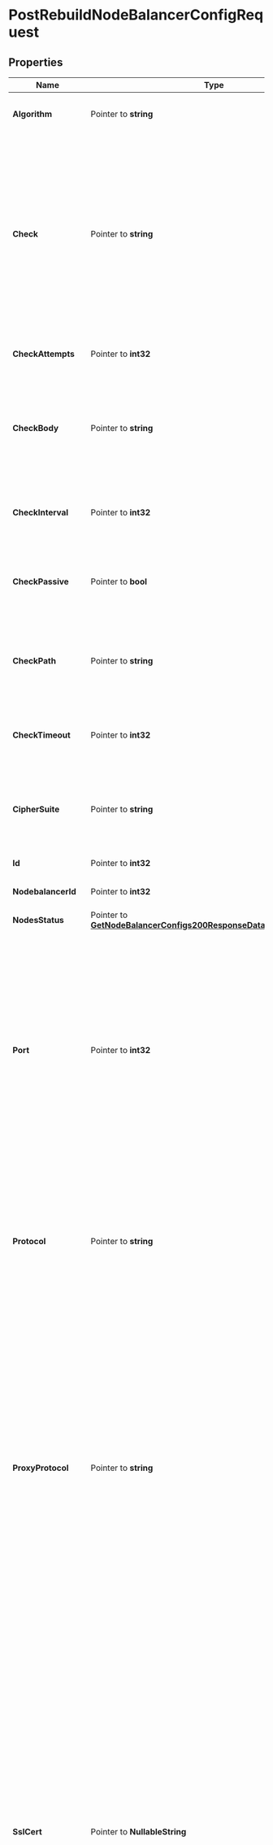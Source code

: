 # PostRebuildNodeBalancerConfigRequest

## Properties

Name | Type | Description | Notes
------------ | ------------- | ------------- | -------------
**Algorithm** | Pointer to **string** | What algorithm this NodeBalancer should use for routing traffic to backends. | [optional] [default to "roundrobin"]
**Check** | Pointer to **string** | The type of check to perform against backends to ensure they are serving requests. This is used to determine if backends are up or down.  - If &#x60;none&#x60; no check is performed. - &#x60;connection&#x60; requires only a connection to the backend to succeed. - &#x60;http&#x60; and &#x60;http_body&#x60; rely on the backend serving HTTP, and that the response returned matches what is expected. | [optional] [default to "none"]
**CheckAttempts** | Pointer to **int32** | How many times to attempt a check before considering a backend to be down. | [optional] [default to 3]
**CheckBody** | Pointer to **string** | This value must be present in the response body of the check in order for it to pass. If this value is not present in the response body of a check request, the backend is considered to be down. | [optional] 
**CheckInterval** | Pointer to **int32** | How often, in seconds, to check that backends are up and serving requests.  Must be greater than &#x60;check_timeout&#x60;. | [optional] [default to 31]
**CheckPassive** | Pointer to **bool** | If true, any response from this backend with a &#x60;5xx&#x60; status code will be enough for it to be considered unhealthy and taken out of rotation. | [optional] [default to true]
**CheckPath** | Pointer to **string** | The URL path to check on each backend. If the backend does not respond to this request it is considered to be down. | [optional] 
**CheckTimeout** | Pointer to **int32** | How long, in seconds, to wait for a check attempt before considering it failed.  Must be less than &#x60;check_interval&#x60;. | [optional] [default to 30]
**CipherSuite** | Pointer to **string** | What ciphers to use for SSL connections served by this NodeBalancer.  - &#x60;legacy&#x60; is considered insecure and should only be used if necessary. | [optional] [default to "recommended"]
**Id** | Pointer to **int32** | This config&#39;s unique ID. | [optional] [readonly] 
**NodebalancerId** | Pointer to **int32** | The ID for the NodeBalancer this config belongs to. | [optional] [readonly] 
**NodesStatus** | Pointer to [**GetNodeBalancerConfigs200ResponseDataInnerNodesStatus**](GetNodeBalancerConfigs200ResponseDataInnerNodesStatus.md) |  | [optional] 
**Port** | Pointer to **int32** | The port this Config is for. These values must be unique across configs on a single NodeBalancer (you can&#39;t have two configs for port 80, for example).  While some ports imply some protocols, no enforcement is done and you may configure your NodeBalancer however is useful to you. For example, while port 443 is generally used for HTTPS, you do not need SSL configured to have a NodeBalancer listening on port 443. | [optional] [default to 80]
**Protocol** | Pointer to **string** | The protocol this port is configured to serve.  - The &#x60;http&#x60; and &#x60;tcp&#x60; protocols do not support &#x60;ssl_cert&#x60; and &#x60;ssl_key&#x60;.  - The &#x60;https&#x60; protocol is mutually required with &#x60;ssl_cert&#x60; and &#x60;ssl_key&#x60;.  Review our guide on [Available Protocols](https://www.linode.com/docs/products/networking/nodebalancers/guides/protocols/) for information on protocol features. | [optional] [default to "http"]
**ProxyProtocol** | Pointer to **string** | ProxyProtocol is a TCP extension that sends initial TCP connection information such as source/destination IPs and ports to backend devices. This information would be lost otherwise. Backend devices must be configured to work with ProxyProtocol if enabled.  - If omitted, or set to &#x60;none&#x60;, the NodeBalancer doesn&#39;t send any auxiliary data over TCP connections. This is the default. - If set to &#x60;v1&#x60;, the human-readable header format (Version 1) is used. Requires &#x60;tcp&#x60; protocol. - If set to &#x60;v2&#x60;, the binary header format (Version 2) is used. Requires &#x60;tcp&#x60; protocol. | [optional] [default to "none"]
**SslCert** | Pointer to **NullableString** |  The PEM-formatted public SSL certificate (or the combined PEM-formatted SSL certificate and Certificate Authority chain) that should be served on this NodeBalancerConfig&#39;s port.  Line breaks must be represented as &#x60;\\n&#x60; in the string for requests (but not when using the Linode CLI).  [Diffie-Hellman Parameters](https://www.linode.com/docs/products/networking/nodebalancers/guides/ssl-termination/#diffie-hellman-parameters) can be included in this value to enable forward secrecy.  The contents of this field will not be shown in any responses that display the NodeBalancerConfig. Instead, &#x60;&lt;REDACTED&gt;&#x60; will be printed where the field appears.  The read-only &#x60;ssl_commonname&#x60; and &#x60;ssl_fingerprint&#x60; fields in a NodeBalancerConfig response are automatically derived from your certificate. Please refer to these fields to verify that the appropriate certificate was assigned to your NodeBalancerConfig. | [optional] 
**SslCommonname** | Pointer to **string** | The read-only common name automatically derived from the SSL certificate assigned to this NodeBalancerConfig. Please refer to this field to verify that the appropriate certificate is assigned to your NodeBalancerConfig. | [optional] [readonly] 
**SslFingerprint** | Pointer to **string** | The read-only SHA1-encoded fingerprint automatically derived from the SSL certificate assigned to this NodeBalancerConfig. Please refer to this field to verify that the appropriate certificate is assigned to your NodeBalancerConfig. | [optional] [readonly] 
**SslKey** | Pointer to **NullableString** | The PEM-formatted private key for the SSL certificate set in the &#x60;ssl_cert&#x60; field.  Line breaks must be represented as &#x60;\\n&#x60; in the string for requests (but not when using the Linode CLI).  The contents of this field will not be shown in any responses that display the NodeBalancerConfig. Instead, &#x60;&lt;REDACTED&gt;&#x60; will be printed where the field appears.  The read-only &#x60;ssl_commonname&#x60; and &#x60;ssl_fingerprint&#x60; fields in a NodeBalancerConfig response are automatically derived from your certificate. Please refer to these fields to verify that the appropriate certificate was assigned to your NodeBalancerConfig. | [optional] 
**Stickiness** | Pointer to **string** | Controls how session stickiness is handled on this port.  - If set to &#x60;none&#x60; connections will always be assigned a backend based on the algorithm configured. - If set to &#x60;table&#x60; sessions from the same remote address will be routed to the same backend. - For HTTP or HTTPS clients, &#x60;http_cookie&#x60; allows sessions to be routed to the same backend based on a cookie set by the NodeBalancer. | [optional] [default to "none"]
**Nodes** | [**[]PostRebuildNodeBalancerConfigRequestAllOfNodesInner**](PostRebuildNodeBalancerConfigRequestAllOfNodesInner.md) | The NodeBalancer Nodes that serve this Config.  Some considerations for Nodes when rebuilding a config:    - Current Nodes excluded from the request body will be deleted from the Config.   - Current Nodes (identified by their Node ID) will be updated.   - New Nodes (included without a Node ID) will be created. | 

## Methods

### NewPostRebuildNodeBalancerConfigRequest

`func NewPostRebuildNodeBalancerConfigRequest(nodes []PostRebuildNodeBalancerConfigRequestAllOfNodesInner, ) *PostRebuildNodeBalancerConfigRequest`

NewPostRebuildNodeBalancerConfigRequest instantiates a new PostRebuildNodeBalancerConfigRequest object
This constructor will assign default values to properties that have it defined,
and makes sure properties required by API are set, but the set of arguments
will change when the set of required properties is changed

### NewPostRebuildNodeBalancerConfigRequestWithDefaults

`func NewPostRebuildNodeBalancerConfigRequestWithDefaults() *PostRebuildNodeBalancerConfigRequest`

NewPostRebuildNodeBalancerConfigRequestWithDefaults instantiates a new PostRebuildNodeBalancerConfigRequest object
This constructor will only assign default values to properties that have it defined,
but it doesn't guarantee that properties required by API are set

### GetAlgorithm

`func (o *PostRebuildNodeBalancerConfigRequest) GetAlgorithm() string`

GetAlgorithm returns the Algorithm field if non-nil, zero value otherwise.

### GetAlgorithmOk

`func (o *PostRebuildNodeBalancerConfigRequest) GetAlgorithmOk() (*string, bool)`

GetAlgorithmOk returns a tuple with the Algorithm field if it's non-nil, zero value otherwise
and a boolean to check if the value has been set.

### SetAlgorithm

`func (o *PostRebuildNodeBalancerConfigRequest) SetAlgorithm(v string)`

SetAlgorithm sets Algorithm field to given value.

### HasAlgorithm

`func (o *PostRebuildNodeBalancerConfigRequest) HasAlgorithm() bool`

HasAlgorithm returns a boolean if a field has been set.

### GetCheck

`func (o *PostRebuildNodeBalancerConfigRequest) GetCheck() string`

GetCheck returns the Check field if non-nil, zero value otherwise.

### GetCheckOk

`func (o *PostRebuildNodeBalancerConfigRequest) GetCheckOk() (*string, bool)`

GetCheckOk returns a tuple with the Check field if it's non-nil, zero value otherwise
and a boolean to check if the value has been set.

### SetCheck

`func (o *PostRebuildNodeBalancerConfigRequest) SetCheck(v string)`

SetCheck sets Check field to given value.

### HasCheck

`func (o *PostRebuildNodeBalancerConfigRequest) HasCheck() bool`

HasCheck returns a boolean if a field has been set.

### GetCheckAttempts

`func (o *PostRebuildNodeBalancerConfigRequest) GetCheckAttempts() int32`

GetCheckAttempts returns the CheckAttempts field if non-nil, zero value otherwise.

### GetCheckAttemptsOk

`func (o *PostRebuildNodeBalancerConfigRequest) GetCheckAttemptsOk() (*int32, bool)`

GetCheckAttemptsOk returns a tuple with the CheckAttempts field if it's non-nil, zero value otherwise
and a boolean to check if the value has been set.

### SetCheckAttempts

`func (o *PostRebuildNodeBalancerConfigRequest) SetCheckAttempts(v int32)`

SetCheckAttempts sets CheckAttempts field to given value.

### HasCheckAttempts

`func (o *PostRebuildNodeBalancerConfigRequest) HasCheckAttempts() bool`

HasCheckAttempts returns a boolean if a field has been set.

### GetCheckBody

`func (o *PostRebuildNodeBalancerConfigRequest) GetCheckBody() string`

GetCheckBody returns the CheckBody field if non-nil, zero value otherwise.

### GetCheckBodyOk

`func (o *PostRebuildNodeBalancerConfigRequest) GetCheckBodyOk() (*string, bool)`

GetCheckBodyOk returns a tuple with the CheckBody field if it's non-nil, zero value otherwise
and a boolean to check if the value has been set.

### SetCheckBody

`func (o *PostRebuildNodeBalancerConfigRequest) SetCheckBody(v string)`

SetCheckBody sets CheckBody field to given value.

### HasCheckBody

`func (o *PostRebuildNodeBalancerConfigRequest) HasCheckBody() bool`

HasCheckBody returns a boolean if a field has been set.

### GetCheckInterval

`func (o *PostRebuildNodeBalancerConfigRequest) GetCheckInterval() int32`

GetCheckInterval returns the CheckInterval field if non-nil, zero value otherwise.

### GetCheckIntervalOk

`func (o *PostRebuildNodeBalancerConfigRequest) GetCheckIntervalOk() (*int32, bool)`

GetCheckIntervalOk returns a tuple with the CheckInterval field if it's non-nil, zero value otherwise
and a boolean to check if the value has been set.

### SetCheckInterval

`func (o *PostRebuildNodeBalancerConfigRequest) SetCheckInterval(v int32)`

SetCheckInterval sets CheckInterval field to given value.

### HasCheckInterval

`func (o *PostRebuildNodeBalancerConfigRequest) HasCheckInterval() bool`

HasCheckInterval returns a boolean if a field has been set.

### GetCheckPassive

`func (o *PostRebuildNodeBalancerConfigRequest) GetCheckPassive() bool`

GetCheckPassive returns the CheckPassive field if non-nil, zero value otherwise.

### GetCheckPassiveOk

`func (o *PostRebuildNodeBalancerConfigRequest) GetCheckPassiveOk() (*bool, bool)`

GetCheckPassiveOk returns a tuple with the CheckPassive field if it's non-nil, zero value otherwise
and a boolean to check if the value has been set.

### SetCheckPassive

`func (o *PostRebuildNodeBalancerConfigRequest) SetCheckPassive(v bool)`

SetCheckPassive sets CheckPassive field to given value.

### HasCheckPassive

`func (o *PostRebuildNodeBalancerConfigRequest) HasCheckPassive() bool`

HasCheckPassive returns a boolean if a field has been set.

### GetCheckPath

`func (o *PostRebuildNodeBalancerConfigRequest) GetCheckPath() string`

GetCheckPath returns the CheckPath field if non-nil, zero value otherwise.

### GetCheckPathOk

`func (o *PostRebuildNodeBalancerConfigRequest) GetCheckPathOk() (*string, bool)`

GetCheckPathOk returns a tuple with the CheckPath field if it's non-nil, zero value otherwise
and a boolean to check if the value has been set.

### SetCheckPath

`func (o *PostRebuildNodeBalancerConfigRequest) SetCheckPath(v string)`

SetCheckPath sets CheckPath field to given value.

### HasCheckPath

`func (o *PostRebuildNodeBalancerConfigRequest) HasCheckPath() bool`

HasCheckPath returns a boolean if a field has been set.

### GetCheckTimeout

`func (o *PostRebuildNodeBalancerConfigRequest) GetCheckTimeout() int32`

GetCheckTimeout returns the CheckTimeout field if non-nil, zero value otherwise.

### GetCheckTimeoutOk

`func (o *PostRebuildNodeBalancerConfigRequest) GetCheckTimeoutOk() (*int32, bool)`

GetCheckTimeoutOk returns a tuple with the CheckTimeout field if it's non-nil, zero value otherwise
and a boolean to check if the value has been set.

### SetCheckTimeout

`func (o *PostRebuildNodeBalancerConfigRequest) SetCheckTimeout(v int32)`

SetCheckTimeout sets CheckTimeout field to given value.

### HasCheckTimeout

`func (o *PostRebuildNodeBalancerConfigRequest) HasCheckTimeout() bool`

HasCheckTimeout returns a boolean if a field has been set.

### GetCipherSuite

`func (o *PostRebuildNodeBalancerConfigRequest) GetCipherSuite() string`

GetCipherSuite returns the CipherSuite field if non-nil, zero value otherwise.

### GetCipherSuiteOk

`func (o *PostRebuildNodeBalancerConfigRequest) GetCipherSuiteOk() (*string, bool)`

GetCipherSuiteOk returns a tuple with the CipherSuite field if it's non-nil, zero value otherwise
and a boolean to check if the value has been set.

### SetCipherSuite

`func (o *PostRebuildNodeBalancerConfigRequest) SetCipherSuite(v string)`

SetCipherSuite sets CipherSuite field to given value.

### HasCipherSuite

`func (o *PostRebuildNodeBalancerConfigRequest) HasCipherSuite() bool`

HasCipherSuite returns a boolean if a field has been set.

### GetId

`func (o *PostRebuildNodeBalancerConfigRequest) GetId() int32`

GetId returns the Id field if non-nil, zero value otherwise.

### GetIdOk

`func (o *PostRebuildNodeBalancerConfigRequest) GetIdOk() (*int32, bool)`

GetIdOk returns a tuple with the Id field if it's non-nil, zero value otherwise
and a boolean to check if the value has been set.

### SetId

`func (o *PostRebuildNodeBalancerConfigRequest) SetId(v int32)`

SetId sets Id field to given value.

### HasId

`func (o *PostRebuildNodeBalancerConfigRequest) HasId() bool`

HasId returns a boolean if a field has been set.

### GetNodebalancerId

`func (o *PostRebuildNodeBalancerConfigRequest) GetNodebalancerId() int32`

GetNodebalancerId returns the NodebalancerId field if non-nil, zero value otherwise.

### GetNodebalancerIdOk

`func (o *PostRebuildNodeBalancerConfigRequest) GetNodebalancerIdOk() (*int32, bool)`

GetNodebalancerIdOk returns a tuple with the NodebalancerId field if it's non-nil, zero value otherwise
and a boolean to check if the value has been set.

### SetNodebalancerId

`func (o *PostRebuildNodeBalancerConfigRequest) SetNodebalancerId(v int32)`

SetNodebalancerId sets NodebalancerId field to given value.

### HasNodebalancerId

`func (o *PostRebuildNodeBalancerConfigRequest) HasNodebalancerId() bool`

HasNodebalancerId returns a boolean if a field has been set.

### GetNodesStatus

`func (o *PostRebuildNodeBalancerConfigRequest) GetNodesStatus() GetNodeBalancerConfigs200ResponseDataInnerNodesStatus`

GetNodesStatus returns the NodesStatus field if non-nil, zero value otherwise.

### GetNodesStatusOk

`func (o *PostRebuildNodeBalancerConfigRequest) GetNodesStatusOk() (*GetNodeBalancerConfigs200ResponseDataInnerNodesStatus, bool)`

GetNodesStatusOk returns a tuple with the NodesStatus field if it's non-nil, zero value otherwise
and a boolean to check if the value has been set.

### SetNodesStatus

`func (o *PostRebuildNodeBalancerConfigRequest) SetNodesStatus(v GetNodeBalancerConfigs200ResponseDataInnerNodesStatus)`

SetNodesStatus sets NodesStatus field to given value.

### HasNodesStatus

`func (o *PostRebuildNodeBalancerConfigRequest) HasNodesStatus() bool`

HasNodesStatus returns a boolean if a field has been set.

### GetPort

`func (o *PostRebuildNodeBalancerConfigRequest) GetPort() int32`

GetPort returns the Port field if non-nil, zero value otherwise.

### GetPortOk

`func (o *PostRebuildNodeBalancerConfigRequest) GetPortOk() (*int32, bool)`

GetPortOk returns a tuple with the Port field if it's non-nil, zero value otherwise
and a boolean to check if the value has been set.

### SetPort

`func (o *PostRebuildNodeBalancerConfigRequest) SetPort(v int32)`

SetPort sets Port field to given value.

### HasPort

`func (o *PostRebuildNodeBalancerConfigRequest) HasPort() bool`

HasPort returns a boolean if a field has been set.

### GetProtocol

`func (o *PostRebuildNodeBalancerConfigRequest) GetProtocol() string`

GetProtocol returns the Protocol field if non-nil, zero value otherwise.

### GetProtocolOk

`func (o *PostRebuildNodeBalancerConfigRequest) GetProtocolOk() (*string, bool)`

GetProtocolOk returns a tuple with the Protocol field if it's non-nil, zero value otherwise
and a boolean to check if the value has been set.

### SetProtocol

`func (o *PostRebuildNodeBalancerConfigRequest) SetProtocol(v string)`

SetProtocol sets Protocol field to given value.

### HasProtocol

`func (o *PostRebuildNodeBalancerConfigRequest) HasProtocol() bool`

HasProtocol returns a boolean if a field has been set.

### GetProxyProtocol

`func (o *PostRebuildNodeBalancerConfigRequest) GetProxyProtocol() string`

GetProxyProtocol returns the ProxyProtocol field if non-nil, zero value otherwise.

### GetProxyProtocolOk

`func (o *PostRebuildNodeBalancerConfigRequest) GetProxyProtocolOk() (*string, bool)`

GetProxyProtocolOk returns a tuple with the ProxyProtocol field if it's non-nil, zero value otherwise
and a boolean to check if the value has been set.

### SetProxyProtocol

`func (o *PostRebuildNodeBalancerConfigRequest) SetProxyProtocol(v string)`

SetProxyProtocol sets ProxyProtocol field to given value.

### HasProxyProtocol

`func (o *PostRebuildNodeBalancerConfigRequest) HasProxyProtocol() bool`

HasProxyProtocol returns a boolean if a field has been set.

### GetSslCert

`func (o *PostRebuildNodeBalancerConfigRequest) GetSslCert() string`

GetSslCert returns the SslCert field if non-nil, zero value otherwise.

### GetSslCertOk

`func (o *PostRebuildNodeBalancerConfigRequest) GetSslCertOk() (*string, bool)`

GetSslCertOk returns a tuple with the SslCert field if it's non-nil, zero value otherwise
and a boolean to check if the value has been set.

### SetSslCert

`func (o *PostRebuildNodeBalancerConfigRequest) SetSslCert(v string)`

SetSslCert sets SslCert field to given value.

### HasSslCert

`func (o *PostRebuildNodeBalancerConfigRequest) HasSslCert() bool`

HasSslCert returns a boolean if a field has been set.

### SetSslCertNil

`func (o *PostRebuildNodeBalancerConfigRequest) SetSslCertNil(b bool)`

 SetSslCertNil sets the value for SslCert to be an explicit nil

### UnsetSslCert
`func (o *PostRebuildNodeBalancerConfigRequest) UnsetSslCert()`

UnsetSslCert ensures that no value is present for SslCert, not even an explicit nil
### GetSslCommonname

`func (o *PostRebuildNodeBalancerConfigRequest) GetSslCommonname() string`

GetSslCommonname returns the SslCommonname field if non-nil, zero value otherwise.

### GetSslCommonnameOk

`func (o *PostRebuildNodeBalancerConfigRequest) GetSslCommonnameOk() (*string, bool)`

GetSslCommonnameOk returns a tuple with the SslCommonname field if it's non-nil, zero value otherwise
and a boolean to check if the value has been set.

### SetSslCommonname

`func (o *PostRebuildNodeBalancerConfigRequest) SetSslCommonname(v string)`

SetSslCommonname sets SslCommonname field to given value.

### HasSslCommonname

`func (o *PostRebuildNodeBalancerConfigRequest) HasSslCommonname() bool`

HasSslCommonname returns a boolean if a field has been set.

### GetSslFingerprint

`func (o *PostRebuildNodeBalancerConfigRequest) GetSslFingerprint() string`

GetSslFingerprint returns the SslFingerprint field if non-nil, zero value otherwise.

### GetSslFingerprintOk

`func (o *PostRebuildNodeBalancerConfigRequest) GetSslFingerprintOk() (*string, bool)`

GetSslFingerprintOk returns a tuple with the SslFingerprint field if it's non-nil, zero value otherwise
and a boolean to check if the value has been set.

### SetSslFingerprint

`func (o *PostRebuildNodeBalancerConfigRequest) SetSslFingerprint(v string)`

SetSslFingerprint sets SslFingerprint field to given value.

### HasSslFingerprint

`func (o *PostRebuildNodeBalancerConfigRequest) HasSslFingerprint() bool`

HasSslFingerprint returns a boolean if a field has been set.

### GetSslKey

`func (o *PostRebuildNodeBalancerConfigRequest) GetSslKey() string`

GetSslKey returns the SslKey field if non-nil, zero value otherwise.

### GetSslKeyOk

`func (o *PostRebuildNodeBalancerConfigRequest) GetSslKeyOk() (*string, bool)`

GetSslKeyOk returns a tuple with the SslKey field if it's non-nil, zero value otherwise
and a boolean to check if the value has been set.

### SetSslKey

`func (o *PostRebuildNodeBalancerConfigRequest) SetSslKey(v string)`

SetSslKey sets SslKey field to given value.

### HasSslKey

`func (o *PostRebuildNodeBalancerConfigRequest) HasSslKey() bool`

HasSslKey returns a boolean if a field has been set.

### SetSslKeyNil

`func (o *PostRebuildNodeBalancerConfigRequest) SetSslKeyNil(b bool)`

 SetSslKeyNil sets the value for SslKey to be an explicit nil

### UnsetSslKey
`func (o *PostRebuildNodeBalancerConfigRequest) UnsetSslKey()`

UnsetSslKey ensures that no value is present for SslKey, not even an explicit nil
### GetStickiness

`func (o *PostRebuildNodeBalancerConfigRequest) GetStickiness() string`

GetStickiness returns the Stickiness field if non-nil, zero value otherwise.

### GetStickinessOk

`func (o *PostRebuildNodeBalancerConfigRequest) GetStickinessOk() (*string, bool)`

GetStickinessOk returns a tuple with the Stickiness field if it's non-nil, zero value otherwise
and a boolean to check if the value has been set.

### SetStickiness

`func (o *PostRebuildNodeBalancerConfigRequest) SetStickiness(v string)`

SetStickiness sets Stickiness field to given value.

### HasStickiness

`func (o *PostRebuildNodeBalancerConfigRequest) HasStickiness() bool`

HasStickiness returns a boolean if a field has been set.

### GetNodes

`func (o *PostRebuildNodeBalancerConfigRequest) GetNodes() []PostRebuildNodeBalancerConfigRequestAllOfNodesInner`

GetNodes returns the Nodes field if non-nil, zero value otherwise.

### GetNodesOk

`func (o *PostRebuildNodeBalancerConfigRequest) GetNodesOk() (*[]PostRebuildNodeBalancerConfigRequestAllOfNodesInner, bool)`

GetNodesOk returns a tuple with the Nodes field if it's non-nil, zero value otherwise
and a boolean to check if the value has been set.

### SetNodes

`func (o *PostRebuildNodeBalancerConfigRequest) SetNodes(v []PostRebuildNodeBalancerConfigRequestAllOfNodesInner)`

SetNodes sets Nodes field to given value.



[[Back to Model list]](../README.md#documentation-for-models) [[Back to API list]](../README.md#documentation-for-api-endpoints) [[Back to README]](../README.md)


